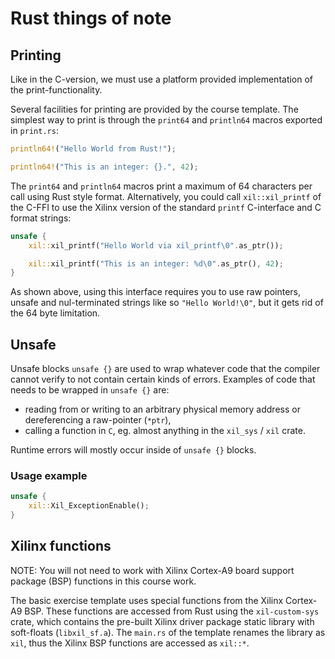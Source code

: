 # Rust things of note

## Printing

Like in the C-version, we must use a platform provided implementation of the print-functionality.

Several facilities for printing are provided by the course template. The simplest way to print is through the `print64` and `println64` macros exported in `print.rs`:

```rs
println64!("Hello World from Rust!");

println64!("This is an integer: {}.", 42);
```

The `print64` and `println64` macros print a maximum of 64 characters per call using Rust style format. Alternatively, you could call `xil::xil_printf` of the C-FFI to use the Xilinx version of the standard `printf` C-interface and C format strings:

```rs
unsafe {
    xil::xil_printf("Hello World via xil_printf\0".as_ptr());

    xil::xil_printf("This is an integer: %d\0".as_ptr(), 42);
}
```

As shown above, using this interface requires you to use raw pointers, unsafe and nul-terminated strings like so `"Hello World!\0"`, but it gets rid of the 64 byte limitation.


## Unsafe
Unsafe blocks `unsafe {}` are used to wrap whatever code that the compiler cannot verify to not contain certain kinds of errors. Examples of code that needs to be wrapped in `unsafe {}` are:
- reading from or writing to an arbitrary physical memory address or dereferencing a raw-pointer (`*ptr`),
- calling a function in `C`, eg. almost anything in the `xil_sys` / `xil` crate.

Runtime errors will mostly occur inside of `unsafe {}` blocks.

### Usage example
```rs
unsafe {
    xil::Xil_ExceptionEnable();
}
```


## Xilinx functions
NOTE: You will not need to work with Xilinx Cortex-A9 board support package (BSP) functions in this course work.

The basic exercise template uses special functions from the Xilinx Cortex-A9 BSP. These functions are accessed from Rust using the `xil-custom-sys` crate, which contains the pre-built Xilinx driver package static library with soft-floats (`libxil_sf.a`). The `main.rs` of the template renames the library as `xil`, thus the Xilinx BSP functions are accessed as `xil::*`.
